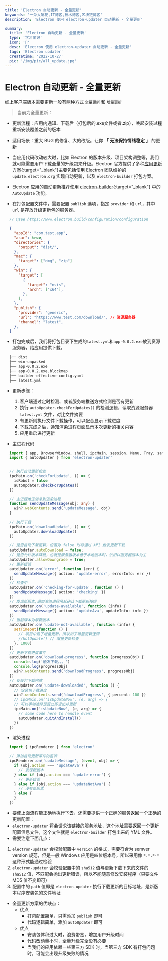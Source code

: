 ```yaml
---
title: 'Electron 自动更新 - 全量更新'
keywords: '一朵大呲花,IT博客,技术博客,区块链博客'
description: 'Electron 使用 electron-updater 自动更新 - 全量更新'

summary:
  title: 'Electron 自动更新 - 全量更新'
  type: '学习笔记'
  icon: '🍑'
  desc: 'Electron 使用 electron-updater 自动更新 - 全量更新'
  tags: 'Electron updater'
  createtime: '2022-10-27'
  pic: '/img/pic/all_update.jpg'
---
```



# Electron 自动更新 - 全量更新

线上客户端版本需要更新一般有两种方式 `全量更新` 和 `增量更新`
 > 当前为全量更新：
  - 更新流程：应用内通知、下载后（打包后的.exe文件或者.zip），唤起安装过程重新安装覆盖之前的版本
  - 适用场景：重大 BUG 的修复、大的改版。让你 **「 无法保持情绪稳定 」** 的更新

 - 当应用代码改动较大时，比如 Electron 的版本升级、项目架构调整等，我们就可能需要用户下载全量的升级包来升级。Electron 官方提供了多种[应用更新方案](https://www.electronjs.org/zh/docs/latest/tutorial/updates){:target="_blank"}主要包括使用 Electron 团队维护的 `update.electron.org` 实现自动更新，以及 `electron-builder` 打包方案。
 - Electron 应用的自动更新推荐使用 [electron-builder](https://www.electron.build/){:target="_blank"} 中的 `AutoUpdate` 功能。
 - 在打包配置文件中，需要配置 `publish` 选项，指定 `provider` 和 `url`，其中 `url` 是存放升级更新包的服务器。
  ```ts
    // @see https://www.electron.build/configuration/configuration
  ```
  ```json
    {
      "appId": "com.test.app",
      "asar": true,
      "directories": {
        "output": "dist/",
      },
      "mac": {
        "target": ["dmg", "zip"]
      },
      "win": {
        "target": [
          {
            "target": "nsis",
            "arch": ["x64"],
          },
        ],
      },
      "publish": {
        "provider": "generic",
        "url": "https://www.test.com/download/", // 资源服务器
        "channel": "latest",
      },
    }
  ```
  - 打包完成后，我们将打包目录下生成的`latest.yml`和`app-0.0.2.exe`放到资源服务器，给应用提供下载。
  ```md
    ├── dist
    ├── win-unpacked
    ├── app-0.0.2.exe
    ├── app-0.0.2.exe.blockmap
    ├── builder-effective-config.yaml
    ├── latest.yml
  ```
  - 更新步骤：
    1. 客户端通过定时检测、或者服务端推送方式检测是否有更新
    2. 执行 `autoUpdater.checkForUpdates()` 的检测逻辑，读取资源服务器 `latest.yml` 文件，对比文件摘要
    3. 有更新则执行文件下载操作，可以配合显示下载进度
    4. 下载完成之后，通知渲染进程页面显示本次更新的相关内容
    5. 应用重启进行更新
  
  - 主进程代码
  ```ts
    import { app, BrowserWindow, shell, ipcMain, session, Menu, Tray, safeStorage } from 'electron'
    import { autoUpdater } from 'electron-updater'

    
    // 执行自动更新检查
    ipcMain.on('checkForUpdate', () => {
      isRobot = false
      autoUpdater.checkForUpdates()
    })

    // 主进程推送消息到渲染进程
    function sendUpdateMessage(obj: any) {
      win?.webContents.send('updateMessage', obj)
    }
    
    // 执行下载
    ipcMain.on('downloadUpdate', () => {
      autoUpdater.downloadUpdate()
    })

    // 是否自动下载更新，设置为 false 时将通过 API 触发更新下载
    autoUpdater.autoDownload = false;
    // 是否允许版本降级，也就是服务器版本低于本地版本时，依旧以服务器版本为主
    autoUpdater.allowDowngrade = true;
    // 更新错误
    autoUpdater.on('error', function (err) {
      sendUpdateMessage({ action: 'update-error', errorInfo: err })
    })
    // 检查中
    autoUpdater.on('checking-for-update', function () {
      sendUpdateMessage({ action: 'checking' })
    })
    // 发现新版本,通知渲染进程吊起确认下载更新按钮
    autoUpdater.on('update-available', function (info) {
      sendUpdateMessage({ action: 'updateAva', updateInfo: info })
    })
    // 当前版本为最新版本
    autoUpdater.on('update-not-available', function (info) {
      setTimeout(function () {
        // 项目中做了增量更新，所以加了增量更新逻辑
        //hotUpdate() // 增量更新检查
      }, 1000)
    })
    // 更新下载进度事件
    autoUpdater.on('download-progress', function (progressObj) {
      console.log('触发下载。。。')
      console.log(progressObj)
      win?.webContents.send('downloadProgress', progressObj)
    })
    // 安装包下载完成
    autoUpdater.on('update-downloaded', function () {
      // 安装包下载进度
      win?.webContents.send('downloadProgress', { percent: 100 })
      // ipcMain.on('isUpdateNow', (e, arg) => {
      // 可以手动选择是否立即退出并更新
      ipcMain.on('isUpdateNow', (e, arg) => {
        // some code here to handle event
        autoUpdater.quitAndInstall()
      })
    })
  ```

  - 渲染进程
  ```ts
    import { ipcRenderer } from 'electron'

    // 添加自动更新事件的监听
    ipcRenderer.on('updateMessage', (event, obj) => {
      if (obj.action === 'updateAva') {
        // 发现新版本
      } else if (obj.action === 'update-error') {
        // 更新错误
      } else if (obj.action === 'updateNotAva') {
        // 没有新版本
      } else {
      }
    })
  ```

  - 要使上面流程能正确地执行下去，还需要提供一个正确的服务返回一个正确的更新配置：
  - `electron-updater` 将会请求该链接的服务地址，这个地址需要返回一个更新配置信息文件，这个文件就是 `electron-builder` 打包出来的 YML 文件。
  - 需要注意下面几点：
   1. `electron-updater` 会校验配置中 `version` 的格式，需要符合为 semver version 规范，但是一般 Windows 应用是四位版本号，所以采用像 `*.*.*-*` 这种形式能通过检验
   2. `electron-updater` 会校验配置中的 `sha512` 值与更新下载下来的文件的 `sha512` 值，不匹配会抛出更新错误，所以不能随意修改安装程序（只要文件 MD5 值不变即可）
   3. 配置中的 `path` 值即是 `electron-updater` 执行下载更新的目标地址，是新版本程序安装包的文件地址
   - 全量更新方案的优缺点：
     - 优点
       -  打包配置简单，只需添加 `publish` 即可
       -  代码逻辑简单，添加 `autoUpdater` 即可
     - 优点
       -  安装包体积过大时，浪费带宽，增加用户升级时间
       -  代码改动量小时，全量升级完全没有必要
       -  当我们的应用依赖一些第三方 SDK 时，当第三方 SDK 有打包问题时，可能会出现升级失败的情况